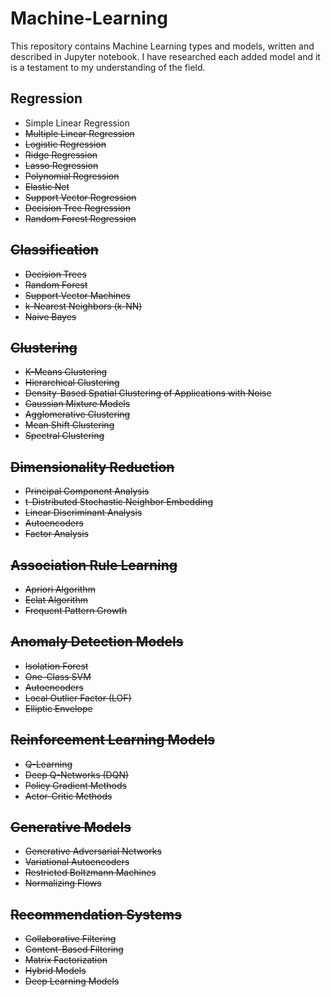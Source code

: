 # Machine-Learning

This repository contains Machine Learning types and models, written and described in Jupyter notebook. I have researched each added model and it is a testament to my understanding of the field.

## **Regression**

- Simple Linear Regression
- ~~Multiple Linear Regression~~
- ~~Logistic Regression~~
- ~~Ridge Regression~~
- ~~Lasso Regression~~
- ~~Polynomial Regression~~
- ~~Elastic Net~~
- ~~Support Vector Regression~~
- ~~Decision Tree Regression~~
- ~~Random Forest Regression~~

## **~~Classification~~**

- ~~Decision Trees~~
- ~~Random Forest~~
- ~~Support Vector Machines~~
- ~~k-Nearest Neighbors (k-NN)~~
- ~~Naive Bayes~~

## **~~Clustering~~**

- ~~K-Means Clustering~~
- ~~Hierarchical Clustering~~
- ~~Density-Based Spatial Clustering of Applications with Noise~~
- ~~Gaussian Mixture Models~~
- ~~Agglomerative Clustering~~
- ~~Mean Shift Clustering~~
- ~~Spectral Clustering~~

## ~~Dimensionality Reduction~~

- ~~Principal Component Analysis~~
- ~~t-Distributed Stochastic Neighbor Embedding~~
- ~~Linear Discriminant Analysis~~
- ~~Autoencoders~~
- ~~Factor Analysis~~

## ~~Association Rule Learning~~

- ~~Apriori Algorithm~~
- ~~Eclat Algorithm~~
- ~~Frequent Pattern Growth~~

## ~~Anomaly Detection Models~~

- ~~Isolation Forest~~
- ~~One-Class SVM~~
- ~~Autoencoders~~
- ~~Local Outlier Factor (LOF)~~
- ~~Elliptic Envelope~~

## ~~Reinforcement Learning Models~~

- ~~Q-Learning~~
- ~~Deep Q-Networks (DQN)~~
- ~~Policy Gradient Methods~~
- ~~Actor-Critic Methods~~

## ~~Generative Models~~

- ~~Generative Adversarial Networks~~
- ~~Variational Autoencoders~~
- ~~Restricted Boltzmann Machines~~
- ~~Normalizing Flows~~

## ~~Recommendation Systems~~

- ~~Collaborative Filtering~~
- ~~Content-Based Filtering~~
- ~~Matrix Factorization~~
- ~~Hybrid Models~~
- ~~Deep Learning Models~~
